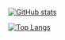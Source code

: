 [![GitHub stats](https://github-readme-stats.vercel.app/api?username=qkdxorjs1002&locale=kr&show_icons=true&bg_color=10,C56CD6,3425AF&title_color=fff&text_color=fff&icon_color=fff)](https://github.com/anuraghazra/github-readme-stats)

[![Top Langs](https://github-readme-stats.vercel.app/api/top-langs/?username=qkdxorjs1002&locale=kr&layout=compact&bg_color=10,C56CD6,3425AF&title_color=fff&text_color=fff&icon_color=fff&langs_count=10&exclude_repo=android_device_motorola_umts_spyder,android_device_motorola_omap4-common,android_device_motorola_spyder,android_kernel_motorola_omap4-common,nov_kernel_razr,proprietary_vendor_samsung_slteskt,android_device_samsung_slteskt,nov_kernel_slteskt)](https://github.com/anuraghazra/github-readme-stats)